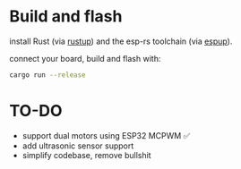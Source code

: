 # Build and flash
install Rust (via [rustup](https://www.rust-lang.org/tools/install)) and the esp-rs toolchain (via [espup](https://docs.esp-rs.org/book/installation/riscv-and-xtensa.html)).

connect your board, build and flash with:
```bash
cargo run --release
```
# TO-DO
- support dual motors using ESP32 MCPWM ✅
- add ultrasonic sensor support 
- simplify codebase, remove bullshit